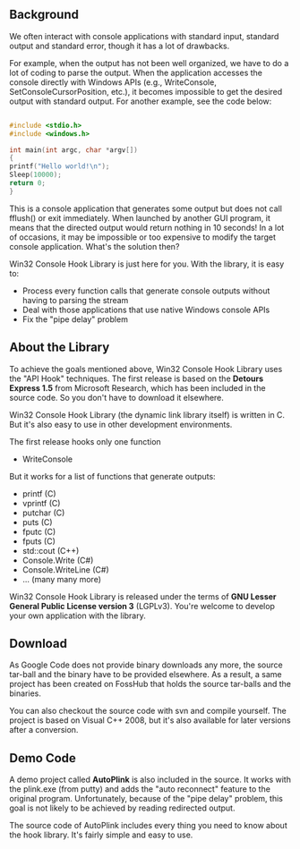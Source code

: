 ## Background ##

We often interact with console applications with standard input, standard output and standard error, though it has a lot of drawbacks.

For example, when the output has not been well organized, we have to do a lot of coding to parse the output. When the application accesses the console directly with Windows APIs (e.g., WriteConsole, SetConsoleCursorPosition, etc.), it becomes impossible to get the desired output with standard output. For another example, see the code below:

```c

#include <stdio.h>
#include <windows.h>

int main(int argc, char *argv[])
{
printf("Hello world!\n");
Sleep(10000);
return 0;
}
```

This is a console application that generates some output but does not call fflush() or exit immediately. When launched by another GUI program, it means that the directed output would return nothing in 10 seconds! In a lot of occasions, it may be impossible or too expensive to modify the target console application. What's the solution then?

Win32 Console Hook Library is just here for you. With the library, it is easy to:

  * Process every function calls that generate console outputs without having to parsing the stream
  * Deal with those applications that use native Windows console APIs
  * Fix the "pipe delay" problem

## About the Library ##

To achieve the goals mentioned above, Win32 Console Hook Library uses the "API Hook" techniques. The first release is based on the **Detours Express 1.5** from Microsoft Research, which has been included in the source code. So you don't have to download it elsewhere.

Win32 Console Hook Library (the dynamic link library itself) is written in C. But it's also easy to use in other development environments.

The first release hooks only one function

  * WriteConsole

But it works for a list of functions that generate outputs:

  * printf (C)
  * vprintf (C)
  * putchar (C)
  * puts (C)
  * fputc (C)
  * fputs (C)
  * std::cout (C++)
  * Console.Write (C#)
  * Console.WriteLine (C#)
  * ... (many many more)

Win32 Console Hook Library is released under the terms of **GNU Lesser General Public License version 3** (LGPLv3). You're welcome to develop your own application with the library.

## Download ##

As Google Code does not provide binary downloads any more, the source tar-ball and the binary have to be provided elsewhere. As a result, a same project has been created on FossHub that holds the source tar-balls and the binaries.

You can also checkout the source code with svn and compile yourself. The project is based on Visual C++ 2008, but it's also available for later versions after a conversion.

## Demo Code ##

A demo project called **AutoPlink** is also included in the source. It works with the plink.exe (from putty) and adds the "auto reconnect" feature to the original program. Unfortunately, because of the "pipe delay" problem, this goal is not likely to be achieved by reading redirected output.

The source code of AutoPlink includes every thing you need to know about the hook library. It's fairly simple and easy to use.
